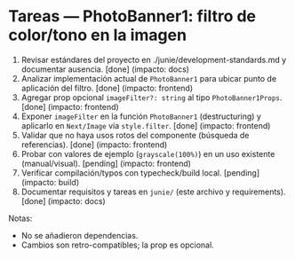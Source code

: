# Tareas — PhotoBanner1: filtro de color/tono en la imagen

1. Revisar estándares del proyecto en ./junie/development-standards.md y documentar ausencia. [done] (impacto: docs)
2. Analizar implementación actual de `PhotoBanner1` para ubicar punto de aplicación del filtro. [done] (impacto: frontend)
3. Agregar prop opcional `imageFilter?: string` al tipo `PhotoBanner1Props`. [done] (impacto: frontend)
4. Exponer `imageFilter` en la función `PhotoBanner1` (destructuring) y aplicarlo en `Next/Image` vía `style.filter`. [done] (impacto: frontend)
5. Validar que no haya usos rotos del componente (búsqueda de referencias). [done] (impacto: frontend)
6. Probar con valores de ejemplo (`grayscale(100%)`) en un uso existente (manual/visual). [pending] (impacto: frontend)
7. Verificar compilación/typos con typecheck/build local. [pending] (impacto: build)
8. Documentar requisitos y tareas en `junie/` (este archivo y requirements). [done] (impacto: docs)

Notas:
- No se añadieron dependencias.
- Cambios son retro-compatibles; la prop es opcional.
